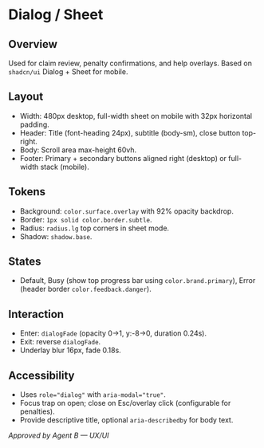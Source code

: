 # Dialog / Sheet

## Overview
Used for claim review, penalty confirmations, and help overlays. Based on `shadcn/ui` Dialog + Sheet for mobile.

## Layout
- Width: 480px desktop, full-width sheet on mobile with 32px horizontal padding.
- Header: Title (font-heading 24px), subtitle (body-sm), close button top-right.
- Body: Scroll area max-height 60vh.
- Footer: Primary + secondary buttons aligned right (desktop) or full-width stack (mobile).

## Tokens
- Background: `color.surface.overlay` with 92% opacity backdrop.
- Border: `1px solid color.border.subtle`.
- Radius: `radius.lg` top corners in sheet mode.
- Shadow: `shadow.base`.

## States
- Default, Busy (show top progress bar using `color.brand.primary`), Error (header border `color.feedback.danger`).

## Interaction
- Enter: `dialogFade` (opacity 0→1, y:-8→0, duration 0.24s).
- Exit: reverse `dialogFade`.
- Underlay blur 16px, fade 0.18s.

## Accessibility
- Uses `role="dialog"` with `aria-modal="true"`.
- Focus trap on open; close on Esc/overlay click (configurable for penalties).
- Provide descriptive title, optional `aria-describedby` for body text.

_Approved by Agent B — UX/UI_

